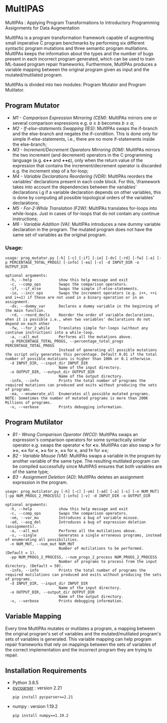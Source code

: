 # MultIPAS
MultIPAs : Applying Program Transformations to Introductory Programming Assignments for Data Augmentation

MultIPAs is a program transformation framework capable of augmenting small imperative C program benchmarks by performing six different syntactic program mutations and three semantic program mutilations.
MultIPAs keeps the information about the types and the number of bugs present in each incorrect program generated, which can be used to train ML-based program repair frameworks. Furthermore, MultIPAs produces a variable mapping between the original program given as input and the mutated/mutilated program.

MultIPAs is divided into two modules: Program Mutator and Program Mutilator.


## Program Mutator

+ _M1 - Comparison Expression Mirroring (CEM)_: MultIPAs mirrors one or several comparison expressions e.g. $a \ge b$ becomes $b \le a$;
+ _M2 - If-else-statements Swapping (IES)_: MultIPAs swaps the if-branch and the else-branch and negates the if-condition. This is done only for simple if-else-statements, i.e., there are no more if-statements inside the else-branch;
+ _M3 - Increment/Decrement Operators Mirroring (IOM)_: MultIPAs mirrors the two increment (and decrement) operators in the C programming language (e.g. **c++** and **++c**), only when the return value of the expression that contains the increment/decrement operator is discarded e.g. the increment step of a for-loop;
+ _M4 - Variable Declarations Reordering (VDR)_: MultIPAs reorders the variables' declarations present in each code block. For this, \framework takes into account the dependencies between the variables' declarations i.g if a variable declaration depends on other variables, this is done by computing all possible topological orders of the variables' declarations;
+ _M5 - For-2-While Translation (F2W)_: MultIPAs translates for-loops into while-loops. Just in cases of for-loops that do not contain any continue instructions;
+ _M6 - Variable Addition (VA)_: MultIPAs introduces a new dummy variable declaration in the program. The mutated program does not have the same set of variables as the original program.

### Usage:

```
usage: prog_mutator.py [-h] [-c] [-if] [-io] [-dv] [-rd] [-fw] [-a] [-p PERCENTAGE_TOTAL_PROGS] [-info] [-ea] [-v] -d INPUT_DIR -o OUTPUT_DIR 

optional arguments:
  -h, --help            show this help message and exit
  -c, --comp_ops        Swaps the comparison operators.
  -if, --if_else        Swaps the simple if-else-statements.
  -io, --incr_ops       Swaps the increment operators (e.g. i++, ++i and i+=1) if these are not used in a binary operation or in an assignment.
  -dv, --dummy_var      Declares a dummy variable in the beginning of the main function.
  -rd, --reord_decls    Reorder the order of variable declarations, when it is possible i.e., when two variables' declarations do not depend on each other
  -fw, --for_2_while    Translates simple for-loops (without any continue instruction) into a while-loop.
  -a, --all_mut         Performs all the mutations above.
  -p PERCENTAGE_TOTAL_PROGS, --percentage_total_progs PERCENTAGE_TOTAL_PROGS
                        Instead of generating all possible mutations the script only generates this percentage. Default 0.01 if the total number of possible mutations is higher than 100k or 0.1 otherwise.
  -d INPUT_DIR, --input_dir INPUT_DIR
                        Name of the input directory.
  -o OUTPUT_DIR, --output_dir OUTPUT_DIR
                        Name of the output directory.
  -info, --info         Prints the total number of programs the required mutations can produced and exits without producing the sets of programs.
  -ea, --enumerate_all  Enumerates all possible mutated programs. NOTE: Sometimes the number of mutated programs is more than 200K Millions of programs.
  -v, --verbose         Prints debugging information.
```

## Program Mutilator

+ _B1 - Wrong Comparison Operator (WCO)_: MultIPAs swaps an expression's comparison operators for some syntactically similar operator e.g. swaps the operator **<** for **<=**. MultIPAs can also swap **>** for **>=**, **<=** for **<**, **>=** for **>**, **==** for **=**, and **!=** for **==**;
+ _B2 - Variable Misuse (VM)_: MultIPAs swaps a variable in the program by another variable of the same type. The resulting mutilated program can be compiled successfully since MultIPAS ensures that both variables are of the same type;
+ _B3 - Assignment Deletion (AD)_: MultIPAs deletes an assignment expression in the program.


```
usage: prog_mutilator.py [-h] [-c] [-vm] [-ad] [-a] [-s] [-n NUM_MUT] [-pp NUM_PROGS_2_PROCESS] [-info] [-v] -d INPUT_DIR -o OUTPUT_DIR 

optional arguments:
  -h, --help            show this help message and exit
  -c, --comp_ops        Swaps the comparison operators.
  -vm, --var_mu         Introduces a bug of variable misuse.
  -ad, --asg_del        Introduces a bug of expression deletion (assignments).
  -a, --all_mut         Performs all the mutilations above.
  -s, --single          Generates a single erroneous programs, instead of enumerating all possibilities.
  -n NUM_MUT, --num_mut NUM_MUT
                        Number of mutilations to be performed. (Default = 1).
  -pp NUM_PROGS_2_PROCESS, --num_progs_2_process NUM_PROGS_2_PROCESS
                        Number of programs to process from the input directory. (Default = 50).
  -info, --info         Prints the total number of programs the required mutilations can produced and exits without producing the sets of programs.
  -d INPUT_DIR, --input_dir INPUT_DIR
                        Name of the input directory.
  -o OUTPUT_DIR, --output_dir OUTPUT_DIR
                        Name of the output directory.
  -v, --verbose         Prints debugging information.
```


## Variable Mapping

Every time MultIPAs mutates or mutilates a program, a mapping between the original program's set of variables and the mutated/mutilated program's sets of variables is generated. This variable mapping can help program repair frameworks that rely on mappings between the sets of variables of the correct implementation and the incorrect program they are trying to repair.

## Installation Requirements

+ Python 3.8.5
+ [pycparser](https://github.com/eliben/pycparser) : version 2.21
  ```
  pip install pycparser==2.21
  ```
+ numpy : version 1.19.2
  ```
  pip install numpy==1.19.2
  ```
